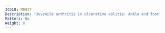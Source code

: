 ```yaml
---
ICD10: M0927
Description: "Juvenile arthritis in ulcerative colitis: Ankle and foot"
Matters: No
Weight: 0
---
```

